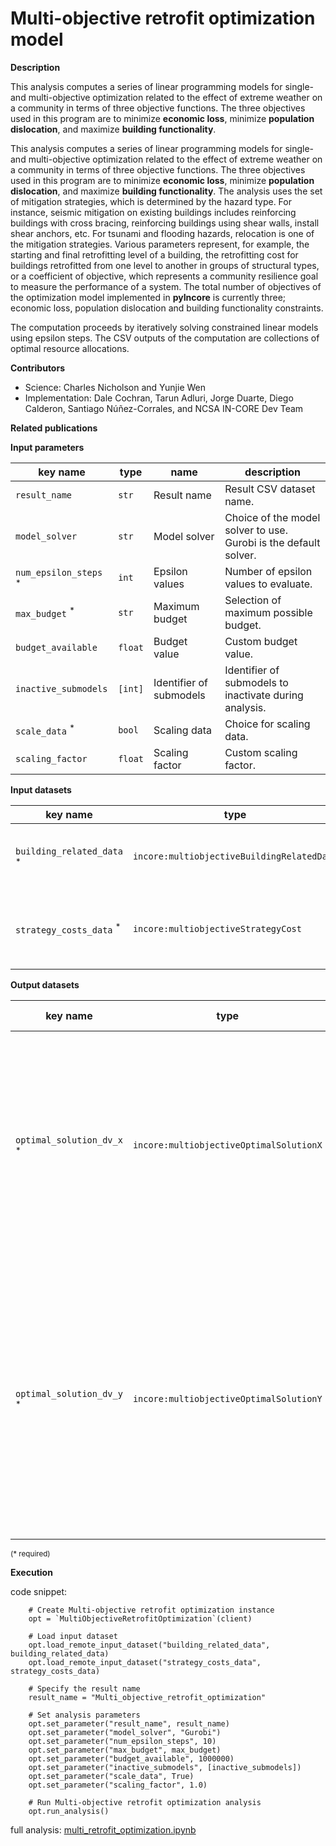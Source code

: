 # Multi-objective retrofit optimization model

**Description**

This analysis computes a series of linear programming models for single- and multi-objective optimization related 
to the effect of extreme weather on a community in terms of three objective functions. The three objectives used 
in this program are to minimize **economic loss**, minimize **population dislocation**, and maximize **building functionality**. 

This analysis computes a series of linear programming models for single- and multi-objective optimization related 
to the effect of extreme weather on a community in terms of three objective functions. The three objectives used 
in this program are to minimize **economic loss**, minimize **population dislocation**, and maximize **building functionality**. 
The analysis uses the set of mitigation strategies, which is determined by the hazard type. For instance, seismic 
mitigation on existing buildings includes reinforcing buildings with cross bracing, reinforcing buildings using 
shear walls, install shear anchors, etc. For tsunami and flooding hazards, relocation is one of the mitigation 
strategies. Various parameters represent, for example, the starting and final retrofitting level of a building, 
the retrofitting cost for buildings retrofitted from one level to another in groups of structural types, 
or a coefficient of objective, which represents a community resilience goal to measure the performance of a system. 
The total number of objectives of the optimization model implemented in **pyIncore** is currently three; 
economic loss, population dislocation and building functionality constraints.

The computation proceeds by iteratively solving constrained linear models using epsilon steps. The CSV outputs 
of the computation are collections of optimal resource allocations.

**Contributors**

- Science: Charles Nicholson and Yunjie Wen
- Implementation: Dale Cochran, Tarun Adluri, Jorge Duarte, Diego Calderon, Santiago Núñez-Corrales, and NCSA IN-CORE Dev Team

**Related publications**

**Input parameters**

key name | type | name | description
--- | --- | --- | ---
`result_name` | `str` | Result name | Result CSV dataset name.
`model_solver` | `str` | Model solver | Choice of the model solver to use. Gurobi is the default solver.
`num_epsilon_steps` <sup>*</sup> | `int` | Epsilon values | Number of epsilon values to evaluate.
`max_budget` <sup>*</sup> | `str` | Maximum budget | Selection of maximum possible budget.
`budget_available` | `float` | Budget value | Custom budget value.
`inactive_submodels` | `[int]` | Identifier of submodels | Identifier of submodels to inactivate during analysis.
`scale_data` <sup>*</sup>  | `bool` | Scaling data | Choice for scaling data.
`scaling_factor` | `float` | Scaling factor | Custom scaling factor.

**Input datasets**

key name | type | name | description
--- | --- | --- | ---
`building_related_data` <sup>*</sup> | `incore:multiobjectiveBuildingRelatedData` | Building-related data |  A csv file with building-related data.
`strategy_costs_data` <sup>*</sup> | `incore:multiobjectiveStrategyCost` | Strategy cost | A csv file with strategy cost data per building.

**Output datasets**

key name | type | parent key | name | description
--- | --- | --- | --- | ---
`optimal_solution_dv_x` <sup>*</sup> | `incore:multiobjectiveOptimalSolutionX` |  | Results | A csv file with an optimal solution for decision variable x for Economic loss, Population dislocation and Building functionality values, results of objective function values.
`optimal_solution_dv_y` <sup>*</sup> | `incore:multiobjectiveOptimalSolutionY` |  | Results | A csv file with an optimal solution for decision variable y with initial and final retrofitted strategies for Economic loss, Population dislocation and Building functionality values, results of objective function values.

<small>(* required)</small>

**Execution**

code snippet:

```
    # Create Multi-objective retrofit optimization instance
    opt = `MultiObjectiveRetrofitOptimization`(client)

    # Load input dataset
    opt.load_remote_input_dataset("building_related_data", building_related_data)
    opt.load_remote_input_dataset("strategy_costs_data", strategy_costs_data)

    # Specify the result name
    result_name = "Multi_objective_retrofit_optimization"

    # Set analysis parameters
    opt.set_parameter("result_name", result_name)
    opt.set_parameter("model_solver", "Gurobi")
    opt.set_parameter("num_epsilon_steps", 10)
    opt.set_parameter("max_budget", max_budget)
    opt.set_parameter("budget_available", 1000000)
    opt.set_parameter("inactive_submodels", [inactive_submodels])
    opt.set_parameter("scale_data", True)
    opt.set_parameter("scaling_factor", 1.0)
    
    # Run Multi-objective retrofit optimization analysis
    opt.run_analysis()
```

full analysis: [multi_retrofit_optimization.ipynb](https://github.com/IN-CORE/incore-docs/blob/master/notebooks/multi_retrofit_optimization.ipynb) <br />
